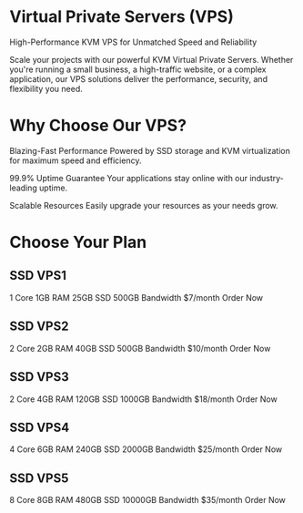 # Virtual Private Servers (VPS)
High-Performance KVM VPS for Unmatched Speed and Reliability

Scale your projects with our powerful KVM Virtual Private Servers. Whether you're running a small business, a high-traffic website, or a complex application, our VPS solutions deliver the performance, security, and flexibility you need.

# Why Choose Our VPS?
Blazing-Fast Performance
Powered by SSD storage and KVM virtualization for maximum speed and efficiency.

99.9% Uptime Guarantee
Your applications stay online with our industry-leading uptime.

Scalable Resources
Easily upgrade your resources as your needs grow.

# Choose Your Plan

## SSD VPS1
1 Core
1GB RAM
25GB SSD
500GB Bandwidth
$7/month
Order Now

## SSD VPS2
2 Core
2GB RAM
40GB SSD
500GB Bandwidth
$10/month
Order Now

## SSD VPS3
2 Core
4GB RAM
120GB SSD
1000GB Bandwidth
$18/month
Order Now

## SSD VPS4
4 Core
6GB RAM
240GB SSD
2000GB Bandwidth
$25/month
Order Now

## SSD VPS5
8 Core
8GB RAM
480GB SSD
10000GB Bandwidth
$35/month
Order Now